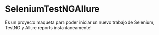 ﻿# SeleniumTestNGAllure
 Es un proyecto maqueta para poder iniciar un nuevo trabajo de Selenium, TestNG y Allure reports instantaneamente!
